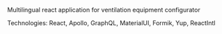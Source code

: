 Multilingual react application for ventilation equipment configurator

Technologies: React, Apollo, GraphQL, MaterialUI, Formik, Yup, ReactIntl

